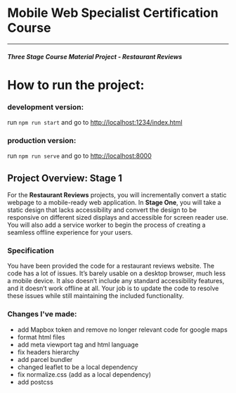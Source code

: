 # Mobile Web Specialist Certification Course
---
#### _Three Stage Course Material Project - Restaurant Reviews_

# How to run the project:
### development version:
run `npm run start` and go to <a href="http://localhost:1234/index.html">http://localhost:1234/index.html</a>
### production version:
run `npm run serve` and go to <a href="http://localhost:8000">http://localhost:8000</a>

## Project Overview: Stage 1

For the **Restaurant Reviews** projects, you will incrementally convert a static webpage to a mobile-ready web application. In **Stage One**, you will take a static design that lacks accessibility and convert the design to be responsive on different sized displays and accessible for screen reader use. You will also add a service worker to begin the process of creating a seamless offline experience for your users.

### Specification

You have been provided the code for a restaurant reviews website. The code has a lot of issues. It’s barely usable on a desktop browser, much less a mobile device. It also doesn’t include any standard accessibility features, and it doesn’t work offline at all. Your job is to update the code to resolve these issues while still maintaining the included functionality. 

### Changes I've made:

+ add Mapbox token and remove no longer relevant code for google maps
+ format html files
+ add meta viewport tag and html language
+ fix headers hierarchy
+ add parcel bundler
+ changed leaflet to be a local dependency
+ fix normalize.css (add as a local dependency)
+ add postcss